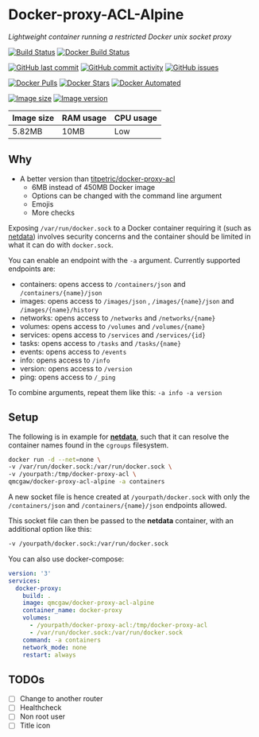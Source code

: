 # Docker-proxy-ACL-Alpine

*Lightweight container running a restricted Docker unix socket proxy*

[![Build Status](https://travis-ci.org/qdm12/docker-proxy-acl-alpine.svg?branch=master)](https://travis-ci.org/qdm12/docker-proxy-acl-alpine)
[![Docker Build Status](https://img.shields.io/docker/build/qmcgaw/docker-proxy-acl-alpine.svg)](https://hub.docker.com/r/qmcgaw/docker-proxy-acl-alpine)

[![GitHub last commit](https://img.shields.io/github/last-commit/qdm12/docker-proxy-acl-alpine.svg)](https://github.com/qdm12/docker-proxy-acl-alpine/commits)
[![GitHub commit activity](https://img.shields.io/github/commit-activity/y/qdm12/docker-proxy-acl-alpine.svg)](https://github.com/qdm12/docker-proxy-acl-alpine/commits)
[![GitHub issues](https://img.shields.io/github/issues/qdm12/docker-proxy-acl-alpine.svg)](https://github.com/qdm12/docker-proxy-acl-alpine/issues)

[![Docker Pulls](https://img.shields.io/docker/pulls/qmcgaw/docker-proxy-acl-alpine.svg)](https://hub.docker.com/r/qmcgaw/docker-proxy-acl-alpine)
[![Docker Stars](https://img.shields.io/docker/stars/qmcgaw/docker-proxy-acl-alpine.svg)](https://hub.docker.com/r/qmcgaw/docker-proxy-acl-alpine)
[![Docker Automated](https://img.shields.io/docker/automated/qmcgaw/docker-proxy-acl-alpine.svg)](https://hub.docker.com/r/qmcgaw/docker-proxy-acl-alpine)

[![Image size](https://images.microbadger.com/badges/image/qmcgaw/docker-proxy-acl-alpine.svg)](https://microbadger.com/images/qmcgaw/docker-proxy-acl-alpine)
[![Image version](https://images.microbadger.com/badges/version/qmcgaw/docker-proxy-acl-alpine.svg)](https://microbadger.com/images/qmcgaw/docker-proxy-acl-alpine)

| Image size | RAM usage | CPU usage |
| --- | --- | --- |
| 5.82MB | 10MB | Low |

## Why

- A better version than [titpetric/docker-proxy-acl](https://github.com/titpetric/docker-proxy-acl)
  - 6MB instead of 450MB Docker image
  - Options can be changed with the command line argument
  - Emojis
  - More checks

Exposing `/var/run/docker.sock` to a Docker container requiring it (such as [netdata](https://github.com/firehol/netdata)) involves
security concerns and the container should be limited in what it can do with `docker.sock`.

You can enable an endpoint with the `-a` argument. Currently supported endpoints are:

- containers: opens access to `/containers/json` and `/containers/{name}/json`
- images: opens access to `/images/json` , `/images/{name}/json` and `/images/{name}/history`
- networks: opens access to `/networks` and `/networks/{name}`
- volumes: opens access to `/volumes` and `/volumes/{name}`
- services: opens access to `/services` and `/services/{id}`
- tasks: opens access to `/tasks` and `/tasks/{name}`
- events: opens access to `/events`
- info: opens access to `/info`
- version: opens access to `/version`
- ping: opens access to `/_ping`

To combine arguments, repeat them like this: `-a info -a version`

## Setup

The following is in example for [**netdata**](https://github.com/firehol/netdata), such that it can resolve
the container names found in the `cgroups` filesystem.

```bash
docker run -d --net=none \
-v /var/run/docker.sock:/var/run/docker.sock \
-v /yourpath:/tmp/docker-proxy-acl \
qmcgaw/docker-proxy-acl-alpine -a containers
```

A new socket file is hence created at `/yourpath/docker.sock` with only the
`/containers/json` and `/containers/{name}/json` endpoints allowed.

This socket file can then be passed to the **netdata** container, with an additional option like this:

```bash
-v /yourpath/docker.sock:/var/run/docker.sock
```

You can also use docker-compose:

```yml
version: '3'
services:
  docker-proxy:
    build: .
    image: qmcgaw/docker-proxy-acl-alpine
    container_name: docker-proxy
    volumes:
      - /yourpath/docker-proxy-acl:/tmp/docker-proxy-acl
      - /var/run/docker.sock:/var/run/docker.sock
    command: -a containers
    network_mode: none
    restart: always
```

## TODOs

- [ ] Change to another router
- [ ] Healthcheck
- [ ] Non root user
- [ ] Title icon